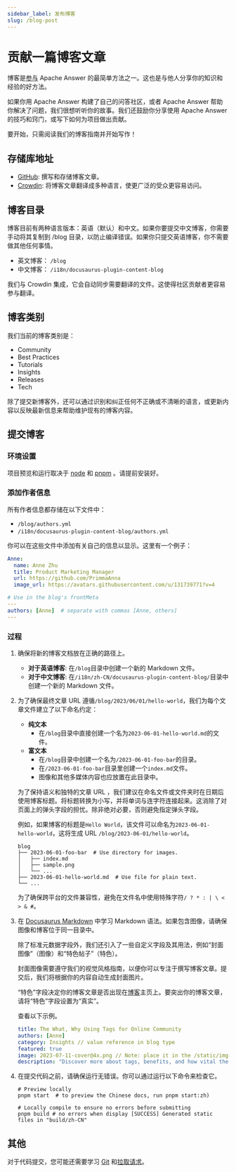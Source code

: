 ```yaml
---
sidebar_label: 发布博客
slug: /blog-post
---
```


# 贡献一篇博客文章

博客是[参与](/community/contributing#get-involved) Apache Answer 的最简单方法之一。这也是与他人分享你的知识和经验的好方法。

如果你用 Apache Answer 构建了自己的问答社区，或者 Apache Answer 帮助你解决了问题，我们很想听听你的故事。我们还鼓励你分享使用 Apache Answer 的技巧和窍门，或写下如何为项目做出贡献。

要开始，只需阅读我们的博客指南并开始写作！

## 存储库地址

- [GitHub](https://github.com/apache/incubator-answer-website): 撰写和存储博客文章。
- [Crowdin](https://crowdin.com/project/answer-website): 将博客文章翻译成多种语言，使更广泛的受众更容易访问。

## 博客目录

博客目前有两种语言版本：英语（默认）和中文。如果你要提交中文博客，你需要手动将其复制到 /blog 目录，以防止编译错误。如果你只提交英语博客，你不需要做其他任何事情。

- 英文博客： `/blog`
- 中文博客： `/i18n/docusaurus-plugin-content-blog`

我们与 Crowdin 集成，它会自动同步需要翻译的文件。这使得社区贡献者更容易参与翻译。

## 博客类别

我们当前的博客类别是：

- Community
- Best Practices
- Tutorials
- Insights
- Releases
- Tech

除了提交新博客外，还可以通过识别和纠正任何不正确或不清晰的语言，或更新内容以反映最新信息来帮助维护现有的博客内容。

## 提交博客

### 环境设置

项目预览和运行取决于 [node](https://nodejs.org) 和 [pnpm](https://pnpm.io) 。请提前安装好。

### 添加作者信息

所有作者信息都存储在以下文件中：

- `/blog/authors.yml`
- `/i18n/docusaurus-plugin-content-blog/authors.yml`

你可以在这些文件中添加有关自己的信息以显示。这里有一个例子：

```yaml title="/blog/authors.yml"
Anne:
  name: Anne Zhu 
  title: Product Marketing Manager
  url: https://github.com/PrimmaAnna
  image_url: https://avatars.githubusercontent.com/u/131739771?v=4

# Use in the blog's frontMeta
---
authors: [Anne]  # separate with commas [Anne, others]
---
```

### 过程

1. 确保将新的博客文档放在正确的路径上。

    - **对于英语博客**: 在`/blog`目录中创建一个新的 Markdown 文件。
    - **对于中文博客**: 在`/i18n/zh-CN/docusaurus-plugin-content-blog/`目录中创建一个新的 Markdown 文件。

2. 为了确保最终文章 URL 遵循`/blog/2023/06/01/hello-world`，我们为每个文章文件建立了以下命名约定：

    - **纯文本**
      - 在`/blog`目录中直接创建一个名为`2023-06-01-hello-world.md`的文件。
    - **富文本**
      - 在`/blog`目录中创建一个名为`/2023-06-01-foo-bar`的目录。
      - 在`/2023-06-01-foo-bar`目录里创建一个`index.md`文件。
      - 图像和其他多媒体内容也应放置在此目录中。

    为了保持语义和独特的文章 URL ，我们建议在命名文件或文件夹时在日期后使用博客标题。将标题转换为小写，并将单词与连字符连接起来。这消除了对页面上的弹头字段的担忧。除非绝对必要，否则避免指定弹头字段。

    例如，如果博客的标题是`Hello World`，该文件可以命名为`2023-06-01-hello-world`，这将生成 URL `/blog/2023-06-01/hello-world`。

    ```shell
    blog
    ├── 2023-06-01-foo-bar  # Use directory for images.
    │   ├── index.md
    │   ├── sample.png
    │   └── ... 
    ├── 2023-06-01-hello-world.md  # Use file for plain text.
    └── ...
    ```

    为了确保跨平台的文件兼容性，避免在文件名中使用特殊字符`/ ? * : | \ < > & #`。

3. 在 [Docusaurus Markdown](https://docusaurus.io/docs/markdown-features) 中学习 Markdown 语法。如果包含图像，请确保图像和博客位于同一目录中。

    除了标准元数据字段外，我们还引入了一些自定义字段及其用法，例如“封面图像”（图像）和“特色帖子”（特色）。

    封面图像需要遵守我们的视觉风格指南，以便你可以专注于撰写博客文章。提交后，我们将根据你的内容自动生成封面图片。

    “特色”字段决定你的博客文章是否出现在[博客](/blog)主页上。要突出你的博客文章，请将“特色”字段设置为“真实”。

    查看以下示例。

    ```yaml
    title: The What, Why Using Tags for Online Community
    authors: [Anne]
    category: Insights // value reference in blog type
    featured: true
    image: 2023-07-11-cover@4x.png // Note: place it in the /static/img/blog directory.
    description: "Discover more about tags, benefits, and how vital they are for organizing content in online community."
    ```

4. 在提交代码之前，请确保运行无错误。你可以通过运行以下命令来检查它。

    ```shell
    # Preview locally
    pnpm start  # to preview the Chinese docs, run pnpm start:zh)

    # Locally compile to ensure no errors before submitting
    pnpm build # no errors when display [SUCCESS] Generated static files in "build/zh-CN"
    ```

## 其他

对于代码提交，您可能还需要学习 [Git](https://git-scm.com/) 和[拉取请求](https://docs.github.com/en/pull-requests/collaborating-with-pull-requests/proposing-changes-to-your-work-with-pull-requests/creating-a-pull-request-from-a-fork)。
